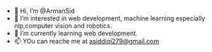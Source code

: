 - 👋 Hi, I’m @ArmanSid
- 👀 I’m interested in web development, machine learning especially nlp,computer vision and robotics.
- 🌱 I’m currently learning web development.
- 📫 YOu can reache me at asiddiqi279@gmail.com

<!---
ArmanSid/ArmanSid is a ✨ special ✨ repository because its `README.md` (this file) appears on your GitHub profile.
You can click the Preview link to take a look at your changes.
--->
